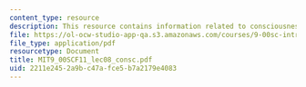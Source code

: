 ```yaml
---
content_type: resource
description: This resource contains information related to consciousness.
file: https://ol-ocw-studio-app-qa.s3.amazonaws.com/courses/9-00sc-introduction-to-psychology-fall-2011/2211e2452a9bc47afce5b7a2179e4083_MIT9_00SCF11_lec08_consc.pdf
file_type: application/pdf
resourcetype: Document
title: MIT9_00SCF11_lec08_consc.pdf
uid: 2211e245-2a9b-c47a-fce5-b7a2179e4083
---
```

